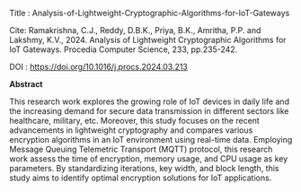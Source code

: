 Title : Analysis-of-Lightweight-Cryptographic-Algorithms-for-IoT-Gateways

Cite: Ramakrishna, C.J., Reddy, D.B.K., Priya, B.K., Amritha, P.P. and Lakshmy, K.V., 2024. Analysis of Lightweight Cryptographic Algorithms for IoT Gateways. Procedia Computer Science, 233, pp.235-242.

DOI : https://doi.org/10.1016/j.procs.2024.03.213

**Abstract** 

This research work explores the growing role of IoT devices in daily life and the increasing demand for secure data transmission in different sectors like healthcare, military, etc. Moreover, this study focuses on the recent advancements in lightweight cryptography and compares various encryption algorithms in an IoT environment using real-time data. Employing Message Queuing Telemetric Transport (MQTT) protocol, this research work assess the time of encryption, memory usage, and CPU usage as key parameters. By standardizing iterations, key width, and block length, this study aims to identify optimal encryption solutions for IoT applications.
